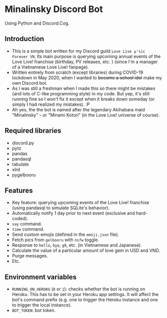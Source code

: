 # Minalinsky Discord Bot
Using Python and Discord.Cog.

## Introduction
- This is a simple bot written for my Discord guild ``Love Live µ'sic Forever VN``. Its main purpose is querying upcoming annual events of the Love Live! franchise (birthday, PV releases, etc. ) (since I'm a manager of a Vietnamese Love Live! fanpage).
- Written entirely from scratch (except libraries) during COVID-19 lockdown in May 2020, when I wanted to ~~become a school idol~~ make my own Discord bot.
- As I was still a freshman when I made this so there might be mistakes (and lots of C-like programming style) in my code. But yep, it's still running fine so I won't fix it except when it breaks down someday (or simply I had realized my mistakes). :P
- Ah yes, the the bot is named after the legendary Akihabara maid "Minalinsky" - or "Minami Kotori" (in the Love Live! universe of course).

## Required libraries
- discord.py
- pytz
- pandas
- pandasql
- tabulate
- xlrd
- pygelbooru

## Features
- Key feature: querying upcoming events of the Love Live! franchise (using pandasql to simulate SQLite's behavior).
- Automatically notify 1 day prior to next event (exclusive and hard-coded).
- ``say`` command.
- ``time`` command.
- Send custom emojis (defined in the ``emoji.json`` file).
- Fetch pics from ``gelbooru`` with ``nsfw`` toggle.
- Response to ``hello``, ``bye``, ``g9``, etc. (in Vietnamese and Japanese).
- Calculate the value of a particular amount of love gem in USD and VND.
- Purge messages.
- Etc.

## Environment variables
- ``RUNNING_ON_HEROKU`` (``0`` or ``1``): checks whether the bot is running on Heroku. This has to be set in your Heroku app settings. It will affect the bot's command prefix (e.g. one to trigger the Heroku instance and one to trigger the local instance).
- ``BOT_TOKEN``: bot token.
